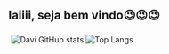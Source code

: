 
## Iaiiii, seja bem vindo😉😉😉



  <div style="display:flex;">
    <div style="flex: 50%; padding: 5px; gap: 15px;">
      <img src="https://github-readme-stats.vercel.app/api?username=davisantanan&theme=midnight-purple&show_icons=true" alt="Davi GitHub stats">
      <img src="https://github-readme-stats.vercel.app/api/top-langs/?username=davisantanan&layout=compact&theme=midnight-purple" alt="Top Langs">
    </div>
  </div>

